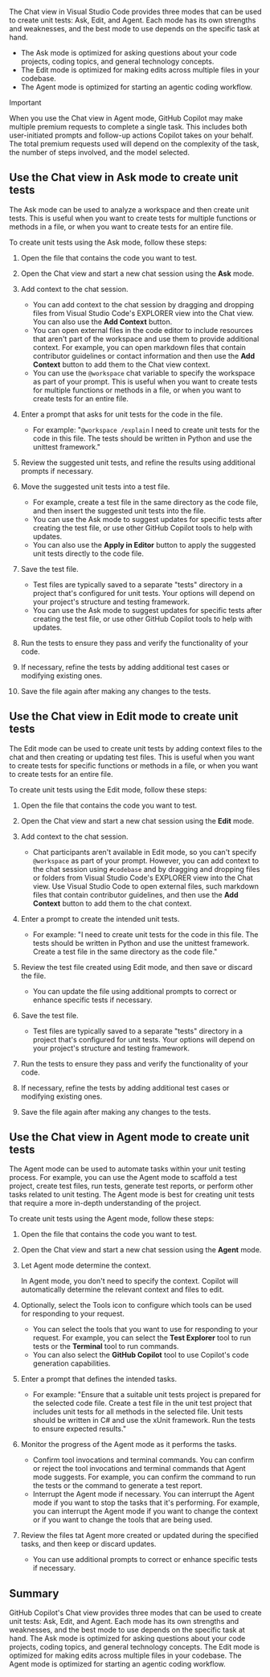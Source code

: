 The Chat view in Visual Studio Code provides three modes that can be used to create unit tests: Ask, Edit, and Agent. Each mode has its own strengths and weaknesses, and the best mode to use depends on the specific task at hand.

- The Ask mode is optimized for asking questions about your code projects, coding topics, and general technology concepts.
- The Edit mode is optimized for making edits across multiple files in your codebase.
- The Agent mode is optimized for starting an agentic coding workflow.

> [!IMPORTANT]
> When you use the Chat view in Agent mode, GitHub Copilot may make multiple premium requests to complete a single task. This includes both user-initiated prompts and follow-up actions Copilot takes on your behalf. The total premium requests used will depend on the complexity of the task, the number of steps involved, and the model selected.

## Use the Chat view in Ask mode to create unit tests

The Ask mode can be used to analyze a workspace and then create unit tests. This is useful when you want to create tests for multiple functions or methods in a file, or when you want to create tests for an entire file.

To create unit tests using the Ask mode, follow these steps:

1. Open the file that contains the code you want to test.

1. Open the Chat view and start a new chat session using the **Ask** mode.

1. Add context to the chat session.

    - You can add context to the chat session by dragging and dropping files from Visual Studio Code's EXPLORER view into the Chat view. You can also use the **Add Context** button.
    - You can open external files in the code editor to include resources that aren't part of the workspace and use them to provide additional context. For example, you can open markdown files that contain contributor guidelines or contact information and then use the **Add Context** button to add them to the Chat view context.
    - You can use the `@workspace` chat variable to specify the workspace as part of your prompt. This is useful when you want to create tests for multiple functions or methods in a file, or when you want to create tests for an entire file.

1. Enter a prompt that asks for unit tests for the code in the file.

    - For example: "`@workspace /explain` I need to create unit tests for the code in this file. The tests should be written in Python and use the unittest framework."

1. Review the suggested unit tests, and refine the results using additional prompts if necessary.

1. Move the suggested unit tests into a test file.

    - For example, create a test file in the same directory as the code file, and then insert the suggested unit tests into the file.
    - You can use the Ask mode to suggest updates for specific tests after creating the test file, or use other GitHub Copilot tools to help with updates.
    - You can also use the **Apply in Editor** button to apply the suggested unit tests directly to the code file.

1. Save the test file.

    - Test files are typically saved to a separate "tests" directory in a project that's configured for unit tests. Your options will depend on your project's structure and testing framework.
    - You can use the Ask mode to suggest updates for specific tests after creating the test file, or use other GitHub Copilot tools to help with updates.

1. Run the tests to ensure they pass and verify the functionality of your code.

1. If necessary, refine the tests by adding additional test cases or modifying existing ones.

1. Save the file again after making any changes to the tests.

## Use the Chat view in Edit mode to create unit tests

The Edit mode can be used to create unit tests by adding context files to the chat and then creating or updating test files. This is useful when you want to create tests for specific functions or methods in a file, or when you want to create tests for an entire file.

To create unit tests using the Edit mode, follow these steps:

1. Open the file that contains the code you want to test.

1. Open the Chat view and start a new chat session using the **Edit** mode.

1. Add context to the chat session.

    - Chat participants aren't available in Edit mode, so you can't specify `@workspace` as part of your prompt. However, you can add context to the chat session using `#codebase` and by dragging and dropping files or folders from Visual Studio Code's EXPLORER view into the Chat view. Use Visual Studio Code to open external files, such markdown files that contain contributor guidelines, and then use the **Add Context** button to add them to the chat context.

1. Enter a prompt to create the intended unit tests.

    - For example: "I need to create unit tests for the code in this file. The tests should be written in Python and use the unittest framework. Create a test file in the same directory as the code file."

1. Review the test file created using Edit mode, and then save or discard the file.

    - You can update the file using additional prompts to correct or enhance specific tests if necessary.

1. Save the test file.

    - Test files are typically saved to a separate "tests" directory in a project that's configured for unit tests. Your options will depend on your project's structure and testing framework.

1. Run the tests to ensure they pass and verify the functionality of your code.

1. If necessary, refine the tests by adding additional test cases or modifying existing ones.

1. Save the file again after making any changes to the tests.

## Use the Chat view in Agent mode to create unit tests

The Agent mode can be used to automate tasks within your unit testing process. For example, you can use the Agent mode to scaffold a test project, create test files, run tests, generate test reports, or perform other tasks related to unit testing. The Agent mode is best for creating unit tests that require a more in-depth understanding of the project.

To create unit tests using the Agent mode, follow these steps:

1. Open the file that contains the code you want to test.

1. Open the Chat view and start a new chat session using the **Agent** mode.

1. Let Agent mode determine the context.

    In Agent mode, you don't need to specify the context. Copilot will automatically determine the relevant context and files to edit.

1. Optionally, select the Tools icon to configure which tools can be used for responding to your request.

    - You can select the tools that you want to use for responding to your request. For example, you can select the **Test Explorer** tool to run tests or the **Terminal** tool to run commands.
    - You can also select the **GitHub Copilot** tool to use Copilot's code generation capabilities.

1. Enter a prompt that defines the intended tasks.

    - For example: "Ensure that a suitable unit tests project is prepared for the selected code file. Create a test file in the unit test project that includes unit tests for all methods in the selected file. Unit tests should be written in C# and use the xUnit framework. Run the tests to ensure expected results."

1. Monitor the progress of the Agent mode as it performs the tasks.

    - Confirm tool invocations and terminal commands. You can confirm or reject the tool invocations and terminal commands that Agent mode suggests. For example, you can confirm the command to run the tests or the command to generate a test report.
    - Interrupt the Agent mode if necessary. You can interrupt the Agent mode if you want to stop the tasks that it's performing. For example, you can interrupt the Agent mode if you want to change the context or if you want to change the tools that are being used.

1. Review the files tat Agent more created or updated during the specified tasks, and then keep or discard updates.

    - You can use additional prompts to correct or enhance specific tests if necessary.

## Summary

GitHub Copilot's Chat view provides three modes that can be used to create unit tests: Ask, Edit, and Agent. Each mode has its own strengths and weaknesses, and the best mode to use depends on the specific task at hand. The Ask mode is optimized for asking questions about your code projects, coding topics, and general technology concepts. The Edit mode is optimized for making edits across multiple files in your codebase. The Agent mode is optimized for starting an agentic coding workflow.
